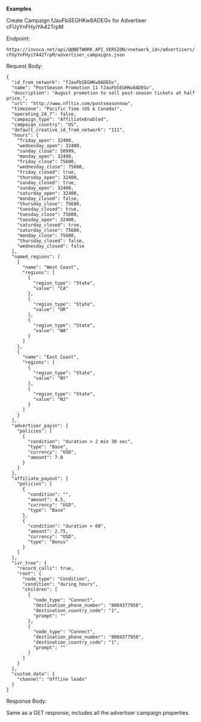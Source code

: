 **Examples**

Create Campaign fJauFbSEGHKw8ADEGv for Advertiser cFUyYnFHyiYA42TrpM

Endpoint:

`https://invoca.net/api/@@NETWORK_API_VERSION/<network_id>/advertisers/cFUyYnFHyiYA42TrpM/advertiser_campaigns.json`

Request Body:

    {
      "id_from_network": "fJauFbSEGHKw8ADEGv",
      "name": "PostSeason Promotion 11 fJauFbSEGHKw8ADEGv",
      "description": "August promotion to sell post-season tickets at half price.",
      "url": "http://www.nfltix.com/postseasonnow",
      "timezone": "Pacific Time (US & Canada)",
      "operating_24_7": false,
      "campaign_type": "AffiliateEnabled",
      "campaign_country": "US",
      "default_creative_id_from_network": "111",
      "hours": {
        "friday_open": 32400,
        "wednesday_open": 32400,
        "sunday_close": 50999,
        "monday_open": 32400,
        "friday_close": 75600,
        "wednesday_close": 75600,
        "friday_closed": true,
        "thursday_open": 32400,
        "sunday_closed": true,
        "sunday_open": 32400,
        "saturday_open": 32400,
        "monday_closed": false,
        "thursday_close": 75600,
        "tuesday_closed": true,
        "tuesday_close": 75600,
        "tuesday_open": 32400,
        "saturday_closed": true,
        "saturday_close": 75600,
        "monday_close": 75600,
        "thursday_closed": false,
        "wednesday_closed": false
      },
      "named_regions": [
        {
          "name": "West Coast",
          "regions": [
            {
              "region_type": "State",
              "value": "CA"
            },
            {
              "region_type": "State",
              "value": "OR"
            },
            {
              "region_type": "State",
              "value": "WA"
            }
          ]
        },
        {
          "name": "East Coast",
          "regions": [
            {
              "region_type": "State",
              "value": "NY"
            },
            {
              "region_type": "State",
              "value": "NJ"
            }
          ]
        }
      ],
      "advertiser_payin": {
        "policies": [
          {
            "condition": "duration > 2 min 30 sec",
            "type": "Base",
            "currency": "USD",
            "amount": 7.0
          }
        ]
      },
      "affiliate_payout": {
        "policies": [
          {
            "condition": "",
            "amount": 4.5,
            "currency": "USD",
            "type": "Base"
          },
          {
            "condition": "duration > 60",
            "amount": 2.75,
            "currency": "USD",
            "type": "Bonus"
          }
        ]
      },
      "ivr_tree": {
        "record_calls": true,
        "root": {
          "node_type": "Condition",
          "condition": "during_hours",
          "children": [
            {
              "node_type": "Connect",
              "destination_phone_number": "8004377950",
              "destination_country_code": "1",
              "prompt": ""
            },
            {
              "node_type": "Connect",
              "destination_phone_number": "8004377950",
              "destination_country_code": "1",
              "prompt": ""
            }
          ]
        }
      },
      "custom_data": {
        "channel": "Offline leads"
      }
    }

Response Body:

Same as a GET response, includes all the advertiser campaign properties.
